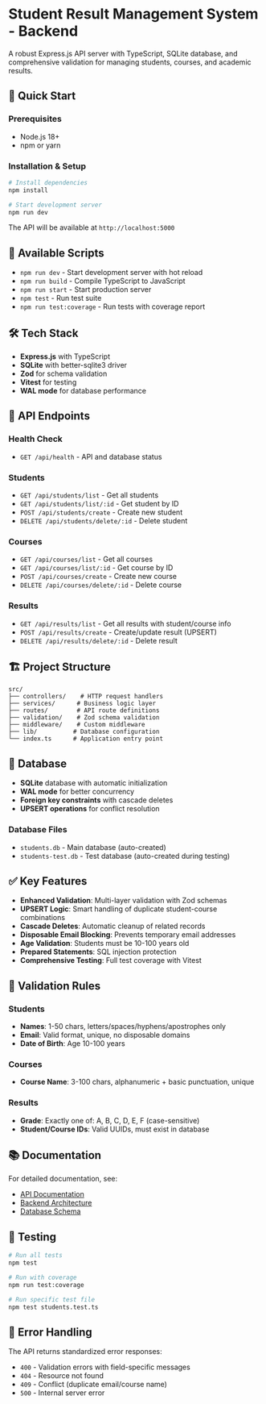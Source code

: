 # Student Result Management System - Backend

A robust Express.js API server with TypeScript, SQLite database, and comprehensive validation for managing students, courses, and academic results.

## 🚀 Quick Start

### Prerequisites
- Node.js 18+
- npm or yarn

### Installation & Setup
```bash
# Install dependencies
npm install

# Start development server
npm run dev
```

The API will be available at `http://localhost:5000`

## 📜 Available Scripts

- `npm run dev` - Start development server with hot reload
- `npm run build` - Compile TypeScript to JavaScript
- `npm run start` - Start production server
- `npm test` - Run test suite
- `npm run test:coverage` - Run tests with coverage report

## 🛠️ Tech Stack

- **Express.js** with TypeScript
- **SQLite** with better-sqlite3 driver
- **Zod** for schema validation
- **Vitest** for testing
- **WAL mode** for database performance

## 🎯 API Endpoints

### Health Check
- `GET /api/health` - API and database status

### Students
- `GET /api/students/list` - Get all students
- `GET /api/students/list/:id` - Get student by ID
- `POST /api/students/create` - Create new student
- `DELETE /api/students/delete/:id` - Delete student

### Courses
- `GET /api/courses/list` - Get all courses
- `GET /api/courses/list/:id` - Get course by ID
- `POST /api/courses/create` - Create new course
- `DELETE /api/courses/delete/:id` - Delete course

### Results
- `GET /api/results/list` - Get all results with student/course info
- `POST /api/results/create` - Create/update result (UPSERT)
- `DELETE /api/results/delete/:id` - Delete result

## 🏗️ Project Structure

```
src/
├── controllers/    # HTTP request handlers
├── services/      # Business logic layer
├── routes/        # API route definitions
├── validation/    # Zod schema validation
├── middleware/    # Custom middleware
├── lib/          # Database configuration
└── index.ts      # Application entry point
```

## 💾 Database

- **SQLite** database with automatic initialization
- **WAL mode** for better concurrency
- **Foreign key constraints** with cascade deletes
- **UPSERT operations** for conflict resolution

### Database Files
- `students.db` - Main database (auto-created)
- `students-test.db` - Test database (auto-created during testing)

## ✅ Key Features

- **Enhanced Validation**: Multi-layer validation with Zod schemas
- **UPSERT Logic**: Smart handling of duplicate student-course combinations
- **Cascade Deletes**: Automatic cleanup of related records
- **Disposable Email Blocking**: Prevents temporary email addresses
- **Age Validation**: Students must be 10-100 years old
- **Prepared Statements**: SQL injection protection
- **Comprehensive Testing**: Full test coverage with Vitest

## 🔧 Validation Rules

### Students
- **Names**: 1-50 chars, letters/spaces/hyphens/apostrophes only
- **Email**: Valid format, unique, no disposable domains
- **Date of Birth**: Age 10-100 years

### Courses
- **Course Name**: 3-100 chars, alphanumeric + basic punctuation, unique

### Results
- **Grade**: Exactly one of: A, B, C, D, E, F (case-sensitive)
- **Student/Course IDs**: Valid UUIDs, must exist in database

## 📚 Documentation

For detailed documentation, see:
- [API Documentation](../docs/API.md)
- [Backend Architecture](../docs/BACKEND_DOCUMENTATION.md)
- [Database Schema](../docs/DATABASE_SCHEMA.md)

## 🧪 Testing

```bash
# Run all tests
npm test

# Run with coverage
npm run test:coverage

# Run specific test file
npm test students.test.ts
```

## 🚨 Error Handling

The API returns standardized error responses:
- `400` - Validation errors with field-specific messages
- `404` - Resource not found
- `409` - Conflict (duplicate email/course name)
- `500` - Internal server error
